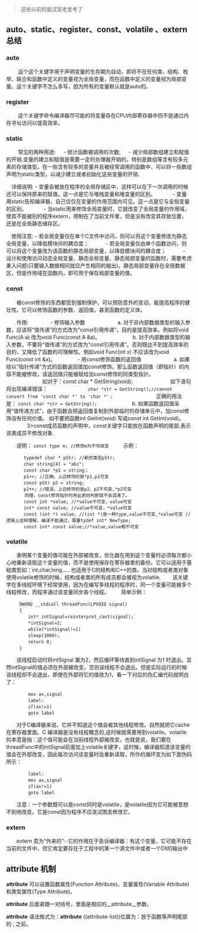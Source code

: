 > 这些以前的面试官老爱考了

## auto、static、register、const、volatile 、extern 总结


### auto
　　
  这个这个关键字用于声明变量的生存期为自动，即将不在任何类、结构、枚举、联合和函数中定义的变量视为全局变量，而在函数中定义的变量视为局部变量。这个关键字不怎么多写，因为所有的变量默认就是auto的。


### register
　　
  这个关键字命令编译器尽可能的将变量存在CPU内部寄存器中而不是通过内存寻址访问以提高效率。

### static
　　
  常见的两种用途: 
　    - 统计函数被调用的次数; 
　    - 减少局部数组建立和赋值的开销.变量的建立和赋值是需要一定的处理器开销的，特别是数组等含有较多元素的存储类型。在一些含有较多的变量并且被经常调用的函数中，可以将一些数组声明为static类型，以减少建立或者初始化这些变量的开销.

　详细说明: 
      - 变量会被放在程序的全局存储区中，这样可以在下一次调用的时候还可以保持原来的赋值。这一点是它与堆栈变量和堆变量的区别。 
　　　- 变量用static告知编译器，自己仅仅在变量的作用范围内可见。这一点是它与全局变量的区别。 
　　　- 当static用来修饰全局变量时，它就改变了全局变量的作用域，使其不能被别的程序extern，限制在了当前文件里，但是没有改变其存放位置，还是在全局静态储存区。

　使用注意: 
      - 若全局变量仅在单个C文件中访问，则可以将这个变量修改为静态全局变量，以降低模块间的耦合度； 
　　　- 若全局变量仅由单个函数访问，则可以将这个变量改为该函数的静态局部变量，以降低模块间的耦合度； 
　　　- 设计和使用访问动态全局变量、静态全局变量、静态局部变量的函数时，需要考虑重入问题(只要输入数据相同就应产生相同的输出)。静态局部变量存在全局数据区，但是作用域在函数内，即可用于保存局部变量的值。

### const

　　被const修饰的东西都受到强制保护，可以预防意外的变动，能提高程序的健壮性。它可以修饰函数的参数、返回值，甚至函数的定义体。

　　作用: 
　　　　- 修饰输入参数 
　　　　　　a. 对于非内部数据类型的输入参数，应该将“值传递”的方式改为“const引用传递”，目的是提高效率。例如将void Func(A a) 改为void Func(const A &a)。 
　　　　　　b. 对于内部数据类型的输入参数，不要将“值传递”的方式改为“const引用传递”。否则既达不到提高效率的目的，又降低了函数的可理解性。例如void Func(int x) 不应该改为void Func(const int &x)。 
　　　　- 用const修饰函数的返回值 
　　　　　　a. 如果给以“指针传递”方式的函数返回值加const修饰，那么函数返回值（即指针）的内容不能被修改，该返回值只能被赋给加const修饰的同类型指针。 
　　　　　　　如对于：const char * GetString(void); 
　　　　　　　如下语句将出现编译错误： 
　　　　```　　 　
        char *str = GetString();//cannot convert from 'const char *' to 'char *'； 
        ```
　　　　　　　正确的用法是： `const char *str = GetString(); `
　　　　　　b. 如果函数返回值采用“值传递方式”，由于函数会把返回值复制到外部临时的存储单元中，加const修饰没有任何价值。 如不要把函数int GetInt(void) 写成const int GetInt(void)。 
　　　　3>const成员函数的声明中，const关键字只能放在函数声明的尾部,表示该类成员不修改对象.

　　说明： `const type m; //修饰m为不可改变 `
　　示例：
```
　　　　typedef char * pStr; //新的类型pStr; 
　　　　char string[4] = "abc"; 
　　　　const char *p1 = string； 
　　　　p1++; //正确，上边修饰的是*p1,p1可变 
　　　　const pStr p2 = string; 
　　　　p2++; //错误，上边修饰的是p2，p2不可变,*p2可变 
　　　  同理，const修饰指针时用此原则判断就不会混淆了。 
　　　　const int *value; //*value不可变，value可变 
　　　　int* const value; //value不可变，*value可变 
　　　　const (int *) value; //(int *)是一种type,value不可变,*value可变 //逻辑上这样理解，编译不能通过，需要tydef int* NewType; 
　　　　const int* const value;//*value,value都不可变
```

### volatile
　　表明某个变量的值可能在外部被改变，优化器在用到这个变量时必须每次都小心地重新读取这个变量的值，而不是使用保存在寄存器里的备份。它可以适用于基础类型如：int,char,long......也适用于C的结构和C++的类。当对结构或者类对象使用volatile修饰的时候，结构或者类的所有成员都会被视为volatile. 
　　该关键字在多线程环境下经常使用，因为在编写多线程的程序时，同一个变量可能被多个线程修改，而程序通过该变量同步各个线程。 
　　简单示例： 
```
　　　DWORD __stdcall threadFunc(LPVOID signal) 
　　　{ 
　　　　　int* intSignal=reinterpret_cast(signal); 
　　　　　*intSignal=2; 
　　　　　while(*intSignal!=1) 
　　　　　sleep(1000); 
　　　　　return 0; 
　　　} 
```
　　该线程启动时将intSignal 置为2，然后循环等待直到intSignal 为1 时退出。显然intSignal的值必须在外部被改变，否则该线程不会退出。但是实际运行的时候该线程却不会退出，即使在外部将它的值改为1，看一下对应的伪汇编代码就明白了： 
```
　　　　　mov ax,signal 
　　　　　label: 
　　　　　if(ax!=1) 
　　　　　goto label 
```
　　对于C编译器来说，它并不知道这个值会被其他线程修改。自然就把它cache在寄存器里面。C 编译器是没有线程概念的,这时候就需要用到volatile。volatile 的本意是指：这个值可能会在当前线程外部被改变。也就是说，我们要在threadFunc中的intSignal前面加上volatile关键字，这时候，编译器知道该变量的值会在外部改变，因此每次访问该变量时会重新读取，所作的循环变为如下面伪码所示： 
```
　　　　　label: 
　　　　　mov ax,signal 
　　　　　if(ax!=1) 
　　　　　goto label
```
　　注意：一个参数既可以是const同时是volatile，是volatile因为它可能被意想不到地改变。它是const因为程序不应该试图去修改它。

### extern
　　extern 意为“外来的”···它的作用在于告诉编译器：有这个变量，它可能不存在当前的文件中，但它肯定要存在于工程中的某一个源文件中或者一个Dll的输出中
  

## __attribute__ 机制 

__attribute__ 可以设置函数属性(Function Attribute)、变量属性(Variable Attribute)和类型属性(Type Attribute)。

__attribute__ 后面紧跟一对括号，里面是相应的__attribute__参数。

__attribute__ 语法格式为：__attribute__ ((attribute-list))位置为：放于函数等声明尾部的 ; 之前。
